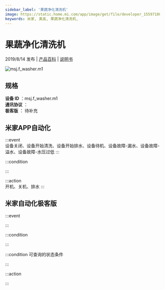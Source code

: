 ```yaml
---
sidebar_label: '果蔬净化清洗机'
image: https://static.home.mi.com/app/image/get/file/developer_15597180430y98dvyj.png
keywords: 米家, 美高, 果蔬净化清洗机, 
---
```

# 果蔬净化清洗机

2019/8/14 发布 | [产品百科](https://home.mi.com/webapp/content/baike/product/index.html?model=msj.f_washer.m1/) | [说明书](https://home.mi.com/views/introduction.html?model=msj.f_washer.m1&region=cn)

![msj.f_washer.m1](https://static.home.mi.com/app/image/get/file/developer_15597180430y98dvyj.png)

## 规格  
> 
**设备 ID** ：msj.f_washer.m1  
**通讯协议** ：  
**极客版**  ： 待补充 


## 米家APP自动化  

:::event  
设备关闭、设备开始清洗、设备开始排水、设备待机、设备故障-漏水、设备故障-溢水、设备故障-水压过低
:::

:::condition  

:::

:::action   
开机、关机、排水
:::

## 米家自动化极客版  

:::event  

:::

:::condition  

:::

:::condition 可查询的状态条件  

:::

:::action  

:::

        
